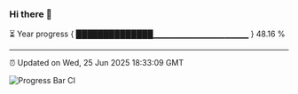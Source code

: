 ### Hi there 👋

⏳ Year progress { ██████████████▁▁▁▁▁▁▁▁▁▁▁▁▁▁▁▁ } 48.16 %

---

⏰ Updated on Wed, 25 Jun 2025 18:33:09 GMT

![Progress Bar CI](https://github.com/liununu/liununu/workflows/Progress%20Bar%20CI/badge.svg)
